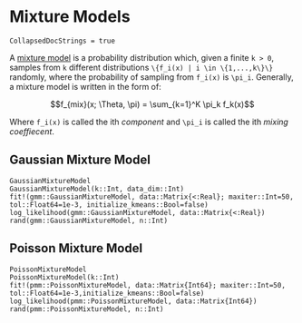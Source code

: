 # Mixture Models
```@meta
CollapsedDocStrings = true
```

A [mixture model](http://en.wikipedia.org/wiki/Mixture_model) is a probability distribution which, given a finite ``k > 0``, samples from ``k`` different distributions ``\{f_i(x) | i \in \{1,...,k\}\}`` randomly, where the probability of sampling from ``f_i(x)`` is ``\pi_i``. Generally, a mixture model is written in the form of:

```math
f_{mix}(x; \Theta, \pi) = \sum_{k=1}^K \pi_k f_k(x)
```

Where ``f_i(x)`` is called the ith *component* and ``\pi_i`` is called the ith *mixing coeffiecent*.



## Gaussian Mixture Model
```@docs
GaussianMixtureModel
GaussianMixtureModel(k::Int, data_dim::Int)
fit!(gmm::GaussianMixtureModel, data::Matrix{<:Real}; maxiter::Int=50, tol::Float64=1e-3, initialize_kmeans::Bool=false)
log_likelihood(gmm::GaussianMixtureModel, data::Matrix{<:Real})
rand(gmm::GaussianMixtureModel, n::Int)
```

## Poisson Mixture Model
```@docs
PoissonMixtureModel
PoissonMixtureModel(k::Int)
fit!(pmm::PoissonMixtureModel, data::Matrix{Int64}; maxiter::Int=50, tol::Float64=1e-3,initialize_kmeans::Bool=false)
log_likelihood(pmm::PoissonMixtureModel, data::Matrix{Int64})
rand(pmm::PoissonMixtureModel, n::Int)
```